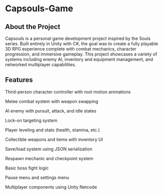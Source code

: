 # Capsouls-Game

## **About the Project**

Capsouls is a personal game development project inspired by the Souls series. Built entirely in Unity with C#, the goal was to create a fully playable 3D RPG experience complete with combat mechanics, character progression, and immersive gameplay. This project showcases a variety of systems including enemy AI, inventory and equipment management, and networked multiplayer capabilities.


## **Features**

Third-person character controller with root motion animations

Melee combat system with weapon swapping

AI enemy with pursuit, attack, and idle states

Lock-on targeting system

Player leveling and stats (health, stamina, etc.)

Collectible weapons and items with inventory UI

Save/load system using JSON serialization

Respawn mechanic and checkpoint system

Basic boss fight logic

Pause menu and settings menu

Multiplayer components using Unity Netcode

